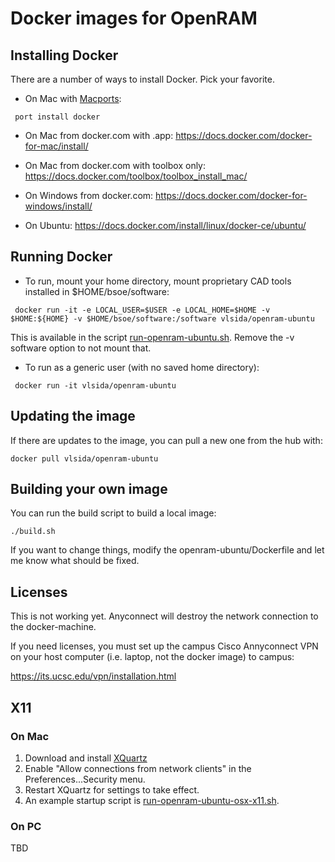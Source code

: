 # Docker images for OpenRAM #

## Installing Docker ##

There are a number of ways to install Docker.  Pick your favorite.

* On Mac with [Macports](https://www.macports.org/ "Macports"):
```
 port install docker
```

* On Mac from docker.com with .app:
 https://docs.docker.com/docker-for-mac/install/

* On Mac from docker.com with toolbox only:
 https://docs.docker.com/toolbox/toolbox_install_mac/

* On Windows from docker.com:
 https://docs.docker.com/docker-for-windows/install/

* On Ubuntu:
 https://docs.docker.com/install/linux/docker-ce/ubuntu/


## Running Docker ## 


* To run, mount your home directory, mount proprietary CAD tools installed in $HOME/bsoe/software:

```
 docker run -it -e LOCAL_USER=$USER -e LOCAL_HOME=$HOME -v $HOME:${HOME} -v $HOME/bsoe/software:/software vlsida/openram-ubuntu
 ```
This is available in the script [run-openram-ubuntu.sh](run-openram-ubuntu.sh). Remove the -v software option to not mount that.

* To run as a generic user (with no saved home directory):

```
 docker run -it vlsida/openram-ubuntu
```


## Updating the image ##

If there are updates to the image, you can pull a new one from the hub with:

```
docker pull vlsida/openram-ubuntu
```

## Building your own image ##

You can run the build script to build a local image:

```
./build.sh
```

If you want to change things, modify the openram-ubuntu/Dockerfile and let me know what should be fixed.

## Licenses ##

This is not working yet. Anyconnect will destroy the network connection to the docker-machine.

If you need licenses, you must set up the campus Cisco Annyconnect VPN on your
host computer (i.e. laptop, not the docker image) to campus:

https://its.ucsc.edu/vpn/installation.html

## X11 ##

### On Mac ###

1. Download and install [XQuartz](https://www.xquartz.org/ "XQuartz")
2. Enable "Allow connections from network clients" in the Preferences...Security menu.
3. Restart XQuartz for settings to take effect.
4. An example startup script is [run-openram-ubuntu-osx-x11.sh](run-openram-ubuntu-osx-x11.sh).

### On PC ###

TBD
